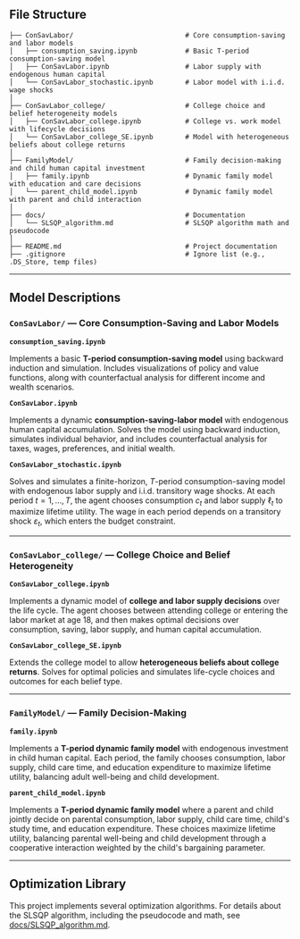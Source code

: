 ## File Structure
```
├── ConSavLabor/                            # Core consumption-saving and labor models
│   ├── consumption_saving.ipynb            # Basic T-period consumption-saving model
│   ├── ConSavLabor.ipynb                   # Labor supply with endogenous human capital
│   └── ConSavLabor_stochastic.ipynb        # Labor model with i.i.d. wage shocks
│
├── ConSavLabor_college/                    # College choice and belief heterogeneity models
│   ├── ConSavLabor_college.ipynb           # College vs. work model with lifecycle decisions
│   └── ConSavLabor_college_SE.ipynb        # Model with heterogeneous beliefs about college returns
│
├── FamilyModel/                            # Family decision-making and child human capital investment
│   ├── family.ipynb                        # Dynamic family model with education and care decisions
│   └── parent_child_model.ipynb            # Dynamic family model with parent and child interaction
│
├── docs/                                   # Documentation
│   └── SLSQP_algorithm.md                  # SLSQP algorithm math and pseudocode
│
├── README.md                               # Project documentation
├── .gitignore                              # Ignore list (e.g., .DS_Store, temp files)
```
---

## Model Descriptions

### `ConSavLabor/` — Core Consumption-Saving and Labor Models

**`consumption_saving.ipynb`**

Implements a basic **T-period consumption-saving model** using backward induction and simulation. Includes visualizations of policy and value functions, along with counterfactual analysis for different income and wealth scenarios.

**`ConSavLabor.ipynb`**

Implements a dynamic **consumption-saving-labor model** with endogenous human capital accumulation. Solves the model using backward induction, simulates individual behavior, and includes counterfactual analysis for taxes, wages, preferences, and initial wealth.

**`ConSavLabor_stochastic.ipynb`**

Solves and simulates a finite-horizon, $T$-period consumption-saving model with endogenous labor supply and i.i.d. transitory wage shocks. At each period $t = 1, \ldots, T$, the agent chooses consumption $c_t$ and labor supply $\ell_t$ to maximize lifetime utility. The wage in each period depends on a transitory shock $\varepsilon_t$, which enters the budget constraint.

---

### `ConSavLabor_college/` — College Choice and Belief Heterogeneity

**`ConSavLabor_college.ipynb`**

Implements a dynamic model of **college and labor supply decisions** over the life cycle. The agent chooses between attending college or entering the labor market at age 18, and then makes optimal decisions over consumption, saving, labor supply, and human capital accumulation.

**`ConSavLabor_college_SE.ipynb`**

Extends the college model to allow **heterogeneous beliefs about college returns**. Solves for optimal policies and simulates life-cycle choices and outcomes for each belief type.

---

### `FamilyModel/` — Family Decision-Making

**`family.ipynb`**

Implements a **T-period dynamic family model** with endogenous investment in child human capital. Each period, the family chooses consumption, labor supply, child care time, and education expenditure to maximize lifetime utility, balancing adult well-being and child development.

**`parent_child_model.ipynb`**

Implements a **T-period dynamic family model** where a parent and child jointly decide on parental consumption, labor supply, child care time, child's study time, and education expenditure. These choices maximize lifetime utility, balancing parental well-being and child development through a cooperative interaction weighted by the child's bargaining parameter.

---
## Optimization Library


This project implements several optimization algorithms. For details about the SLSQP algorithm, including the pseudocode and math, see [docs/SLSQP_algorithm.md](docs/SLSQP_algorithm.md).
